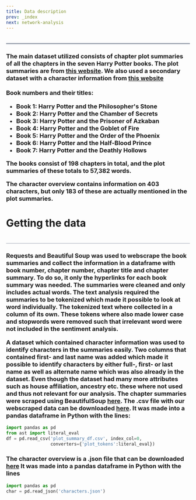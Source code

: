```yaml
---
title: Data description
prev: _index
next: network-analysis
---
```

<head>
<style>
<style>
h1 {text-align: left; font-size:25px,font-family: Verdana, sans-serif}
h2 {text-align: left; font-size:20px,font-family: Verdana, sans-serif}
h3 {text-align: left; font-size:15px,font-family: Verdana, sans-serif}
</style>

<style>
.line {
    padding-bottom: 20px;
    border-bottom: 1px solid #9CA3AF; 
}
.line1 {
    padding-bottom: 20px;
    border-bottom: 3px solid #9CA3AF; 
}
</style>

</head>

<div class="line1"></div>

<h3>The main dataset utilized consists of chapter plot summaries of all the chapters in the seven Harry Potter books. The plot summaries are from 
<a href="http://harrypotter.fandom.com/">this website</a>.
We also used a secondary dataset with a character information from
<a href="https://hp-api.herokuapp.com/">this website</a>
<br>
<br>
Book numbers and their titles:
<ul>
  <li>Book 1: Harry Potter and the Philosopher's Stone</li>
  <li>Book 2: Harry Potter and the Chamber of Secrets</li>
  <li>Book 3: Harry Potter and the Prisoner of Azkaban</li>
  <li>Book 4: Harry Potter and the Goblet of Fire</li>
  <li>Book 5: Harry Potter and the Order of the Phoenix</li>
  <li>Book 6: Harry Potter and the Half-Blood Prince</li>
  <li>Book 7: Harry Potter and the Deathly Hollows</li>
</ul> 

The books consist of <strong>198</strong> chapters in total, and the plot summaries of these totals to <strong>57,382</strong> words.

The character overview contains information on **403** characters, but only **183** of these are actually mentioned in the plot summaries.
</h3>

<h1>Getting the data</h1>
<div class="line"></div>
<h3> Requests and Beautiful Soup was used to webscrape the book summaries and collect the information in a dataframe with book number, chapter number, chapter title and chapter summary. To do so, it only the hyperlinks for each book summary was needed. The summaries were cleaned and only includes actual words. The text analysis required the summaries to be tokenized which made it possible to look at word individually. The tokenized text where collected in a column of its own. These tokens where also made lower case and stopwords were removed such that irrelevant word were not included in the sentiment analysis.

<br>

A dataset which contained character information was used to identify characters in the summaries easily. Two columns that contained first- and last name was added which made it possible to identify characters by either full-, first- or last name as well as alternate name which was also already in the dataset. Even though the dataset had many more attributes such as house affiliation, ancestry etc. these where not used and thus not relevant for our analysis. 
The chapter summaries were scraped using BeautifulSoup <a href="https://www.crummy.com/software/BeautifulSoup/">here</a>.
The .csv file with our webscraped data can be downloaded <a href="/plot_summary_df.csv">here</a>.
It was made into a pandas dataframe in Python with the lines:
</h3>

```python
import pandas as pd
from ast import literal_eval
df = pd.read_csv('plot_summary_df.csv', index_col=0, 
                 converters={'plot_tokens':literal_eval})
```

<h3>The character overview is a .json file that can be downloaded <a href="/characters.json">here</a>
It was made into a pandas dataframe in Python with the lines</h3>

```python
import pandas as pd
char = pd.read_json('characters.json')
```

